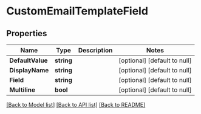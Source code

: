 # CustomEmailTemplateField

## Properties
Name | Type | Description | Notes
------------ | ------------- | ------------- | -------------
**DefaultValue** | **string** |  | [optional] [default to null]
**DisplayName** | **string** |  | [optional] [default to null]
**Field** | **string** |  | [optional] [default to null]
**Multiline** | **bool** |  | [optional] [default to null]

[[Back to Model list]](../README.md#documentation-for-models) [[Back to API list]](../README.md#documentation-for-api-endpoints) [[Back to README]](../README.md)

